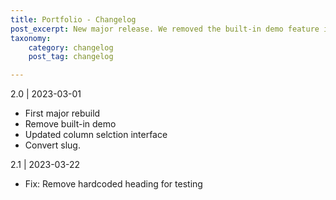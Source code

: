 ```yaml
---
title: Portfolio - Changelog
post_excerpt: New major release. We removed the built-in demo feature in favour of speed and stability en user experience. Addressed minor bug fixes and enhanced the UI for the column selection
taxonomy:
    category: changelog
    post_tag: changelog

---
```


2.0 | 2023-03-01
* First major rebuild
* Remove built-in demo
* Updated column selction interface
* Convert slug.


2.1 | 2023-03-22
* Fix: Remove hardcoded heading for testing
